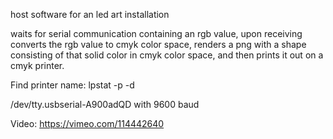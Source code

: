 host software for an led art installation

waits for serial communication containing an rgb value, upon receiving
converts the rgb value to cmyk color space, renders a png with a shape
consisting of that solid color in cmyk color space, and then prints it
out on a cmyk printer.

Find printer name: lpstat -p -d

/dev/tty.usbserial-A900adQD with 9600 baud

Video: https://vimeo.com/114442640